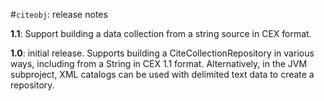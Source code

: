 #`citeobj`: release notes


**1.1**: Support building a data collection from a string source in CEX format.

**1.0**: initial release.  Supports building a CiteCollectionRepository in various ways, including from a String in CEX 1.1 format.  Alternatively, in the JVM subproject, XML catalogs can be used with delimited text data to create a repository.
